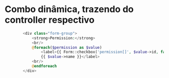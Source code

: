 # Combo dinâmica, trazendo do controller respectivo
```php
        <div class="form-group">
            <strong>Permission:</strong>
            <br/>
            @foreach($permission as $value)
                <label>{{ Form::checkbox('permission[]', $value->id, false, array('class' => 'name')) }}
                {{ $value->name }}</label>
            <br/>
            @endforeach
        </div>
```
